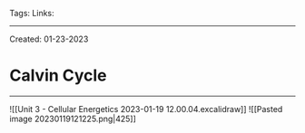 Tags:
Links: 

---
Created: 01-23-2023
# Calvin Cycle
---

![[Unit 3 - Cellular Energetics 2023-01-19 12.00.04.excalidraw]]
![[Pasted image 20230119121225.png|425]]

